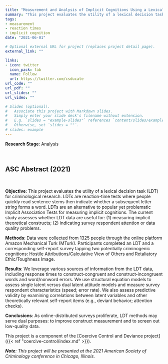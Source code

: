 ```yaml
---
title: "Measurement and Analysis of Implicit Cognitions Using a Lexical Decision Task"
summary: "This project evaluates the utility of a lexical decision task (LDT) for criminological research. LDTs are reaction-time tests where people quickly read sentence stems then indicate whether a subsequent letter string forms a word. LDTs are an alternative to popular yet problematic Implicit Association Tests for measuring implicit cognitions. The current study assesses whether LDT data are useful for: (1) measuring implicit theoretical constructs; (2) indicating survey respondent attention or data quality problems."
tags:
- measurement
- reaction times
- implicit cognition
date: "2021-06-01"

# Optional external URL for project (replaces project detail page).
external_link: ""

links:
- icon: twitter
  icon_pack: fab
  name: Follow
  url: https://twitter.com/csducate
url_code: ""
url_pdf: ""
url_slides: ""
url_video: ""

# Slides (optional).
#   Associate this project with Markdown slides.
#   Simply enter your slide deck's filename without extension.
#   E.g. `slides = "example-slides"` references `content/slides/example-slides.md`.
#   Otherwise, set `slides = ""`.
# slides: example
---
```


**Research Stage**: Analysis

<br>

## ASC Abstract (2021)
<br>

**Objective**: This project evaluates the utility of a lexical decision task (LDT) for criminological research. LDTs are reaction-time tests where people quickly read sentence stems then indicate whether a subsequent letter string forms a word. LDTs are an alternative to popular yet problematic Implicit Association Tests for measuring implicit cognitions. The current study assesses whether LDT data are useful for: (1) measuring implicit theoretical constructs; (2) indicating survey respondent attention or data quality problems. 

**Methods**: Data were collected from 1325 people through the online platform Amazon Mechanical Turk (MTurk). Participants completed an LDT and a corresponding self-report survey tapping two potentially criminogenic cognitions: Hostile Attributions/Calculative View of Others and Retaliatory Ethic/Toughness Image.

**Results**: We leverage various sources of information from the LDT data, including response times to construct-congruent and construct-incongruent words and word/nonword errors. We use structural equation models to assess single latent versus dual latent attitude models and measure survey respondent characteristics (speed; error rate). We also assess predictive validity by examining correlations between latent variables and other theoretically relevant self-report items (e.g., deviant behavior; attention checks). 

**Conclusions**: As online-distributed surveys proliferate, LDT methods may serve dual purposes: to improve construct measurement and to screen out low-quality data.

This project is a component of the [Coercive Control and Deviance project]({{< ref "coercive-control/index.md" >}}).

***Note**: This project will be presented at the 2021 American Society of Criminology conference in Chicago, Illinois.* 